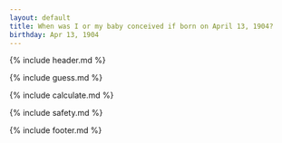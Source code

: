 ```yaml
---
layout: default
title: When was I or my baby conceived if born on April 13, 1904?
birthday: Apr 13, 1904
---
```


{% include header.md %}

{% include guess.md %}

{% include calculate.md %}

{% include safety.md %}

{% include footer.md %}



